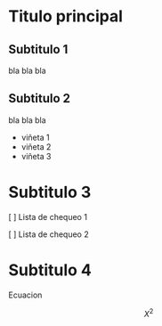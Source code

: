 # Titulo principal

## Subtitulo 1

bla bla bla

## Subtitulo 2

bla bla bla

* viñeta 1
* viñeta 2
* viñeta 3

# Subtitulo 3

[ ] Lista de chequeo 1

[ ] Lista de chequeo 2

# Subtitulo 4

Ecuacion

$$X^2$$
